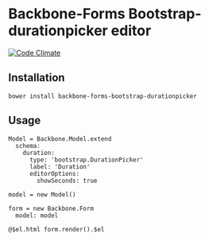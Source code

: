 # Backbone-Forms Bootstrap-durationpicker editor

[![Code Climate](https://codeclimate.com/github/tomi77/backbone-forms-bootstrap-durationpicker/badges/gpa.svg)](https://codeclimate.com/github/tomi77/backbone-forms-bootstrap-durationpicker)

## Installation

    bower install backbone-forms-bootstrap-durationpicker

## Usage

    Model = Backbone.Model.extend
      schema:
        duration:
          type: 'bootstrap.DurationPicker'
          label: 'Duration'
          editorOptions:
            showSeconds: true

    model = new Model()

    form = new Backbone.Form
      model: model

    @$el.html form.render().$el

